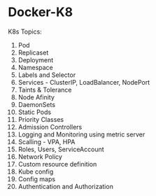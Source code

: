 # Docker-K8
K8s Topics:
1. Pod
2. Replicaset
3. Deployment
4. Namespace
5. Labels and Selector
6. Services - ClusterIP, LoadBalancer, NodePort
7. Taints & Tolerance
8. Node Afinity
9. DaemonSets
10. Static Pods
11. Priority Classes
12. Admission Controllers
13. Logging and Monitoring using metric server
14. Scalling - VPA, HPA
15. Roles, Users, ServiceAccount
16. Network Policy
17. Custom resource definition 
18. Kube config
19. Config maps
20. Authentication and Authorization